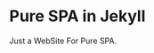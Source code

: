 # Pure SPA in Jekyll

Just a WebSite For Pure SPA.

 <!-- ![Pure SPA](assets/images/screenshots.jpg "Pure SPA") -->